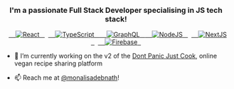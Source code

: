   <br>
</h1>
<h3 align="center">
  I'm a passionate Full Stack Developer specialising in JS tech stack!
 </h3>


<p align="center">
  <a href="https://reactjs.org/">
    <img src="https://img.shields.io/badge/React-61DBFB.svg?style=flat-square" alt="React">
  </a>
  <a href="https://reactjs.org/">
    <img src="https://img.shields.io/badge/TypeScript-blue.svg?style=flat-square" alt="TypeScript">
  </a>
  <a href="https://graphql.org/">
    <img src="https://img.shields.io/badge/-GraphQL-brightgreen?style=flat-square" alt="GraphQL">
  </a>
  <a href="https://reactjs.org/">
    <img src="https://img.shields.io/badge/NodeJS-black.svg?style=flat-square" alt="NodeJS">
  </a>
  <a href="https://reactjs.org/">
    <img src="https://img.shields.io/badge/NextJS-black.svg?style=flat-square" alt="NextJS">
  </a>
  <a href="https://reactjs.org/">
    <img src="https://img.shields.io/badge/Firebase-yellow.svg?style=flat-square" alt="Firebase">
  </a>    
</p>


- 🔭 I’m currently working on the v2 of the [Dont Panic Just Cook](https://paloaltodiet.com/), online vegan recipe sharing platform

- 📫 Reach me at [@monalisadebnath](monalisa93.debnath@gmail.com)!

<!---
Monalisa93/Monalisa93 is a ✨ special ✨ repository because its `README.md` (this file) appears on your GitHub profile.
You can click the Preview link to take a look at your changes.
--->
